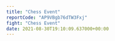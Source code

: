 ```yaml
---
title: "Chess Event"
reportCode: "AP9VBgb76dTW3Fxj"
fight: "Chess Event"
date: 2021-08-30T19:10:09.637000+00:00
---
```

